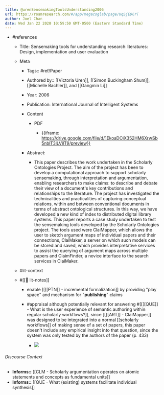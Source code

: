 ```yaml
---
title: @urenSensemakingToolsUnderstanding2006
url: https://roamresearch.com/#/app/megacoglab/page/UqSjE96rT
author: Joel Chan
date: Wed Jan 22 2020 10:59:50 GMT-0500 (Eastern Standard Time)
---
```


- #references

    - Title: Sensemaking tools for understanding research literatures: Design, implementation and user evaluation

    - Meta

        - Tags:: #ref/Paper

        - Authored by:: [[Victoria Uren]], [[Simon Buckingham Shum]], [[Michelle Bachler]], and [[Gangmin Li]]

        - Year: 2006

        - Publication: International Journal of Intelligent Systems

        - Content

            - PDF

                - {{iframe: https://drive.google.com/file/d/1EkoaDOiX352HM6XrwSb5nblT3lLVilT9/preview}}

        - Abstract:

            - This paper describes the work undertaken in the Scholarly Ontologies Project. The aim of the project has been to develop a computational approach to support scholarly sensemaking, through interpretation and argumentation, enabling researchers to make claims: to describe and debate their view of a document's key contributions and relationships to the literature. The project has investigated the technicalities and practicalities of capturing conceptual relations, within and between conventional documents in terms of abstract ontological structures. In this way, we have developed a new kind of index to distributed digital library systems. This paper reports a case study undertaken to test the sensemaking tools developed by the Scholarly Ontologies project. The tools used were ClaiMapper, which allows the user to sketch argument maps of individual papers and their connections, ClaiMaker, a server on which such models can be stored and saved, which provides interpretative services to assist the querying of argument maps across multiple papers and ClaimFinder, a novice interface to the search services in ClaiMaker.

    - #lit-context

    - #[[📝 lit-notes]]

        - enable [[[[PTN]] - incremental formalization]] by providing "play space" and mechanism for "**publishing**" claims

        - #appraisal although potentially relevant for answering #[[[[QUE]] - What is the user experience of semantic authoring within regular scholarly workflows?]], since [[[[ART]] - ClaiMapper]] was designed to be integrated into a normal [[scholarly workflows]] of making sense of a set of papers, this paper doesn't include any empirical insight into that question, since the system was only tested by the authors of the paper (p. 433)

            - ![](https://firebasestorage.googleapis.com/v0/b/firescript-577a2.appspot.com/o/imgs%2Fapp%2Fmegacoglab%2F32a9H4UqNk.png?alt=media&token=da8cd86a-c2e5-47c3-8170-a790df616d4e)

###### Discourse Context

- **Informs::** [[CLM - Scholarly argumentation operates on atomic statements and concepts as fundamental units]]
- **Informs::** [[QUE - What (existing) systems facilitate individual synthesis]]
